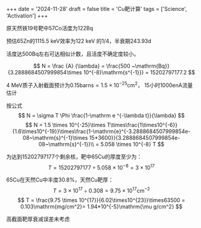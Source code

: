 +++
date = '2024-11-28'
draft = false
title = 'Cu靶计算'
tags = ['Science', 'Activation']
+++

原天然铁19号靶中57Co活度为122Bq

预估65Zn的1115.5 keV效率为122 keV 的1/4，半衰期243.93d

活度达500Bq左右可达相似计数，且活度不确定度较小。

$$ 
N = \frac {A} {\lambda} = \frac{500 ~\mathrm{Bq}}{3.2888684507999854\times 10^{-8}\mathrm{s^{-1}}} = 15202797177.2
$$

4 MeV质子入射截面预计为$0.15 \mathrm{barns} = 1.5 \times 10^{-25} \mathrm{cm^2}$， 15小时1000enA流量估计

按公式
$$
N = \sigma T \Phi \frac{1-\mathrm e ^{-\lambda t}}{\lambda}
$$
$$
N = 1.5 \times 10^{-25}\times T\times\frac{1\times10^{-6}}{1.6\times10^{-19}}\times\frac{1-\mathrm{e}^{-3.2888684507999854e-08~\mathrm{s}^{-1}\times 15*3600}}{3.2888684507999854e-08~\mathrm{s}^{-1}}\\ = 5.058 \times 10^{-8} T
$$

为达到15202797177个剩余核，靶中65Cu的厚度至少为：
$$
T = 15202797177 \div 5.058 \times 10^{-8} = 3 \times 10^{17}
$$

65Cu在天然Cu中丰度30.8%，天然Cu靶厚：
$$
T = 3 \times 10^{17} \div 0.308 = 9.75 \times 10^{17} \mathrm{cm}^{-2}
$$
$$
T = \frac{9.75 \times 10^{17}}{6.02\times10^{23}}\times63500 = 0.103\mathrm{mg/cm^2}= 1.94*10^{-5}\mathrm{\mu g/cm^2}
$$

高截面靶厚衰减误差未考虑